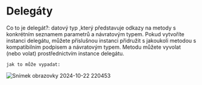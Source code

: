 # Delegáty

Co to je delegát?: datový typ ,který představuje odkazy na metody s konkrétním seznamem parametrů a návratovým typem. Pokud vytvoříte instanci delegátu, můžete příslušnou instanci přidružit s jakoukoli metodou s 
    kompatibilním podpisem a návratovým typem. Metodu můžete vyvolat (nebo volat) prostřednictvím instance delegátu.

    jak to může vypadat:
    
 ![Snímek obrazovky 2024-10-22 220453](https://github.com/user-attachments/assets/ba96ac9c-c99c-4e1a-b2d1-d675747318cb)


